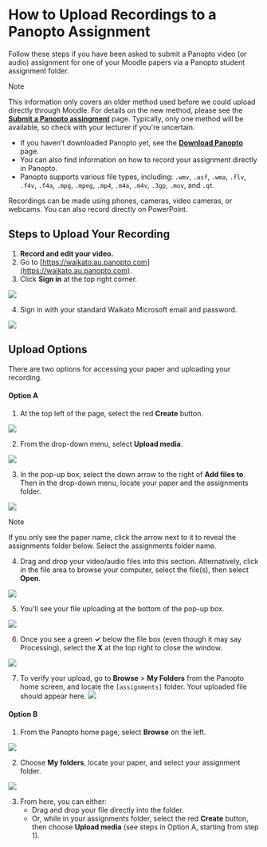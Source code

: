 # How to Upload Recordings to a Panopto Assignment

Follow these steps if you have been asked to submit a Panopto video (or audio) assignment for one of your Moodle papers via a Panopto student assignment folder.

>[!Note]
> This information only covers an older method used before we could upload directly through Moodle. For details on the new method, please see the **[Submit a Panopto assingment](https://www.waikato.ac.nz/students/teaching-and-learning/student/help-with-technology/panopto/panopto-assignments/)** page. Typically, only one method will be available, so check with your lecturer if you're uncertain.

- If you haven’t downloaded Panopto yet, see the **[Download Panopto](https://www.waikato.ac.nz/students/teaching-and-learning/student/help-with-technology/panopto/download-panopto/)** page.
- You can also find information on how to record your assignment directly in Panopto.
- Panopto supports various file types, including: `.wmv`, `.asf`, `.wma`, `.flv`, `.f4v`, `.f4a`, `.mpg`, `.mpeg`, `.mp4`, `.m4a`, `.m4v`, `.3gp`, `.mov`, and `.qt`.
  
Recordings can be made using phones, cameras, video cameras, or webcams. You can also record directly on PowerPoint.

## Steps to Upload Your Recording

1. **Record and edit your video.**
2. Go to [https://waikato.au.panopto.com](https://waikato.au.panopto.com).
3. Click **Sign in** at the top right corner.
   
 ![](/Panopto/images/staff-panopto-signin-selected-w.jpg)
 
4. Sign in with your standard Waikato Microsoft email and password.
   
 ![](/Panopto/images/students-panopto-microsoftsignin-n.jpg)

## Upload Options

There are two options for accessing your paper and uploading your recording.

#### Option A

1. At the top left of the page, select the red **Create** button.
   
 ![](/Panopto/images/staff-panopto-online-select-create-button.webp)
 
2. From the drop-down menu, select **Upload media**.

  ![](/Panopto/images/panopto-upload-media-selected-n.jpg)

3. In the pop-up box, select the down arrow to the right of **Add files to**. Then in the drop-down menu, locate your paper and the assignments folder.
   
![](/Panopto/images/panopto-addfilesto-folder-n.jpg)

>[!Note]
>If you only see the paper name, click the arrow next to it to reveal the assignments folder below. Select the assignments folder name.

4. Drag and drop your video/audio files into this section. Alternatively, click in the file area to browse your computer, select the file(s), then select **Open**.
   
![](/Panopto/images/panopto-dragvideobox-selected-n.jpg)

5. You’ll see your file uploading at the bottom of the pop-up box.
   
![](/Panopto/images/panopto-addingvideo-progressbar-n.jpg)

6. Once you see a green **✓** below the file box (even though it may say Processing), select the **X** at the top right to close the window.

![](/Panopto/images/panopto-uploadcomplete-close-n.jpg)

7. To verify your upload, go to **Browse** > **My Folders** from the Panopto home screen, and locate the `[assignments]` folder. Your uploaded file should appear here.
![](/Panopto/images/staff-panopto-browse-myfolder.png)

#### Option B

1. From the Panopto home page, select **Browse** on the left.
   
![](/Panopto/images/staff-panopto-browse-selected-w.jpg)

2. Choose **My folders**, locate your paper, and select your assignment folder.
   
![](/Panopto/images/staff-panopto-myfolders-folderselected-n.jpg)

3. From here, you can either:
   - Drag and drop your file directly into the folder.
   - Or, while in your assignments folder, select the red **Create** button, then choose **Upload media** (see steps in Option A, starting from step 1).

